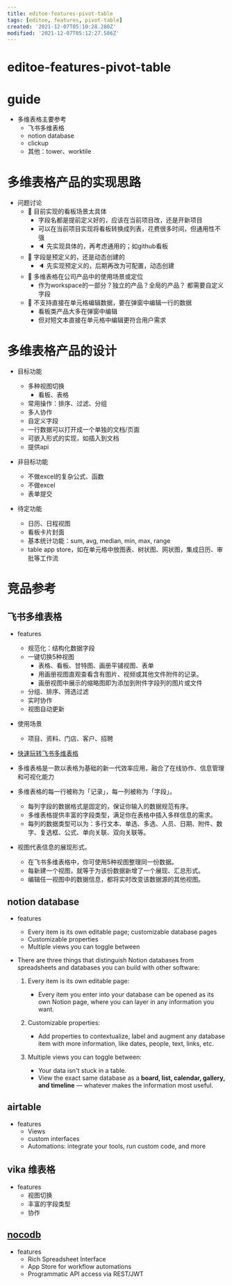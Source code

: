```yaml
---
title: editoe-features-pivot-table
tags: [editoe, features, pivot-table]
created: '2021-12-07T05:10:28.280Z'
modified: '2021-12-07T05:12:27.586Z'
---
```


# editoe-features-pivot-table

# guide

- 多维表格主要参考
  - 飞书多维表格
  - notion database
  - clickup
  - 其他：tower、worktile
# 多维表格产品的实现思路
- 问题讨论
  - 🤔 目前实现的看板场景太具体
    - 字段名都是提前定义好的，应该在当前项目改，还是开新项目
    - 可以在当前项目实现将看板转换成列表，花费很多时间，但通用性不强
    - 🔈 先实现具体的，再考虑通用的；如github看板
  - 🤔 字段是预定义的，还是动态创建的
    - 🔈 先实现预定义的，后期再改为可配置，动态创建
  - 🤔 多维表格在公司产品中的使用场景或定位
    - 作为workspace的一部分？独立的产品？全局的产品？ 都需要自定义字段
  - 🤔 不支持直接在单元格编辑数据，要在弹窗中编辑一行的数据
    - 看板类产品大多在弹窗中编辑
    - 但对短文本直接在单元格中编辑更符合用户需求
# 多维表格产品的设计
- 目标功能
  - 多种视图切换
    - 看板、表格
  - 常用操作：排序、过滤、分组
  - 多人协作
  - 自定义字段
  - 一行数据可以打开成一个单独的文档/页面
  - 可嵌入形式的实现，如插入到文档
  - 提供api

- 非目标功能
  - 不做excel的复杂公式、函数
  - 不做excel
  - 表单提交

- 待定功能
  - 日历、日程视图
  - 看板卡片封面
  - 基本统计功能：sum, avg, median, min, max, range
  - table app store，如在单元格中放图表、树状图、网状图，集成日历、审批等工作流
# 竞品参考

## 飞书多维表格

- features
  - 规范化：结构化数据字段
  - 一键切换5种视图
    - 表格、看板、甘特图、画册平铺视图、表单
    - 用画册视图直观查看含有图片、视频或其他文件附件的记录。
    - 画册视图中展示的缩略图即为添加到附件字段列的图片或文件
  - 分组、排序、筛选过滤
  - 实时协作
  - 视图自动更新

- 使用场景
  - 项目、资料、门店、客户、招聘

- [快速玩转飞书多维表格](https://www.feishu.cn/hc/zh-CN/articles/360049067678)
- 多维表格是一款以表格为基础的新一代效率应用，融合了在线协作、信息管理和可视化能力
- 多维表格的每一行被称为「记录」，每一列被称为「字段」。
  - 每列字段的数据格式是固定的，保证你输入的数据规范有序。
  - 多维表格提供丰富的字段类型，满足你在表格中插入多样信息的需求。
  - 每列的数据类型可以为：多行文本、单选、多选、人员、日期、附件、数字、复选框、公式、单向关联、双向关联等。
- 视图代表信息的展现形式。
  - 在飞书多维表格中，你可使用5种视图整理同一份数据。
  - 每新建一个视图，就等于为该份数据新增了一个展现、汇总形式。
  - 编辑任一视图中的数据信息，都将实时改变该数据源的其他视图。

## notion database

- features
  - Every item is its own editable page; customizable database pages
  - Customizable properties
  - Multiple views you can toggle between

- There are three things that distinguish Notion databases from spreadsheets and databases you can build with other software:
  1. Every item is its own editable page:
     - Every item you enter into your database can be opened as its own Notion page, where you can layer in any information you want.

  2. Customizable properties:
     - Add properties to contextualize, label and augment any database item with more information, like dates, people, text, links, etc.

  3. Multiple views you can toggle between: 
     - Your data isn't stuck in a table. 
     - View the exact same database as a **board, list, calendar, gallery, and timeline** — whatever makes the information most useful. 

## airtable

- features
  - Views
  - custom interfaces
  - Automations: integrate your tools, run custom code, and more

## vika 维表格

- features
  - 视图切换
  - 丰富的字段类型
  - 协作

## [nocodb](https://docs.nocodb.com/)

- features
  - Rich Spreadsheet Interface
  - App Store for workflow automations
  - Programmatic API access via REST/JWT
